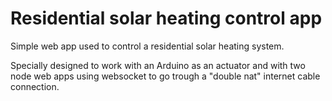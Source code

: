 # Residential solar heating control app

Simple web app used to control a residential solar heating system. 

Specially designed to work with an Arduino as an actuator and with two node web apps using websocket to go trough a "double nat" internet cable connection.
